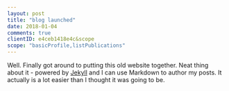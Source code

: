 ```yaml
---
layout: post
title: "blog launched"
date: 2018-01-04
comments: true
clientID: e4ceb1418e4c&scope
scope: "basicProfile,listPublications"
---
```


Well. Finally got around to putting this old website together. Neat thing about it - powered by [Jekyll](http://jekyllrb.com) and I can use Markdown to author my posts. It actually is a lot easier than I thought it was going to be.
